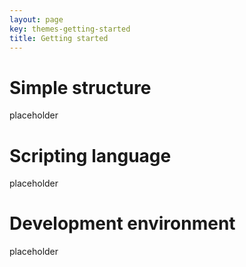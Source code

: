 ```yaml
---
layout: page
key: themes-getting-started
title: Getting started
---
```


# Simple structure

placeholder

# Scripting language

placeholder

# Development environment

placeholder
